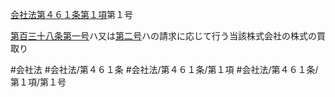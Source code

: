 [会社法第４６１条第１項](会社法＿＿＿＿第４６１条第１項)第１号

[第百三十八条](会社法＿＿＿＿第１３８条)[第一号](会社法＿＿＿＿第４６１条第１項第１号)ハ又は[第二号](会社法＿＿＿＿第４６１条第１項第２号)ハの請求に応じて行う当該株式会社の株式の買取り


#会社法
#会社法/第４６１条
#会社法/第４６１条/第１項
#会社法/第４６１条/第１項/第１号
